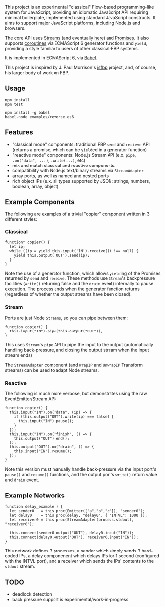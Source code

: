 This project is an experimental "classical" Flow-based programming-like system for JavaScript, providing an idiomatic JavaScript API requiring minimal boilerplate, implemented using standard JavaScript constructs. It aims to support major JavaScript platforms, including Node.js and browsers.

The core API uses [Streams](http://nodejs.org/api/stream.html) (and eventually [here](https://streams.spec.whatwg.org/)) and [Promises](https://promisesaplus.com/). It also supports [coroutines](https://github.com/petkaantonov/bluebird/blob/master/API.md#promisecoroutinegeneratorfunction-generatorfunction---function) via ECMAScript 6 generator functions and `yield`, providing a style familiar to users of other classical-FBP systems.

It is implemented in ECMAScript 6, via [Babel](https://babeljs.io/).

This project is inspired by J. Paul Morrison's [jsfbp](https://github.com/jpaulm/jsfbp) project, and, of course, his larger body of work on FBP.

Usage
-----
    
    npm install
    npm test

    npm install -g babel
    babel-node examples/reverse.es6
    
Features
--------

* "classical mode" components: traditional FBP `send` and `recieve` API (returns a promise, which can be `yield`ed in a generator function)
* "reactive mode"  components: Node.js Stream API (e.x. `pipe`, `.on("data", ...)`, `.write(...)`, etc)
* mix and match classical and reactive components.
* compatibility with Node.js text/binary streams via `StreamAdapter`
* array ports, as well as named and nested ports
* rich object IPs (e.x. all types supported by JSON: strings, numbers, boolean, array, object)

Example Components
------------------

The following are examples of a trivial "copier" component written in 3 different styles:

### Classical

    function* copier() {
      let ip;
      while ((ip = yield this.input('IN').receive()) !== null) {
        yield this.output('OUT').send(ip);
      }
    }

Note the use of a generator function, which allows `yield`ing of the Promises returned by `send` and `receive`. These methods use `Stream`'s backpressure facilities (`write()` returning false and the `drain` event) internally to pause execution. The process ends when the generator function returns (regardless of whether the output streams have been closed).

### Stream

Ports are just Node `Streams`, so you can pipe between them:

    function copier() {
      this.input("IN").pipe(this.output("OUT"));
    }

This uses `Stream`'s `pipe` API to pipe the input to the output (automatically handling back-pressure, and closing the output stream when the input stream ends)

The `StreamAdapter` component (and `WrapIP` and `UnwrapIP` Transform streams) can be used to adapt Node streams.

### Reactive

The following is much more verbose, but demonstrates using the raw EventEmitter/Stream API:

    function copier() {
      this.input("IN").on("data", (ip) => {
        if (this.output("OUT").write(ip) === false) {
          this.input("IN").pause();
        }
      });
      this.input("IN").on("finish", () => {
        this.output("OUT").end();
      });
      this.output("OUT").on("drain", () => {
        this.input("IN").resume();
      });
    }

Note this version must manually handle back-pressure via the input port's `pause()` and `resume()` functions, and the output port's `write()` return value and `drain` event.

Example Networks
----------------

    function delay_example() {
      let sender0   = this.proc(Emitter(["a","b","c"]), "sender0");
      let delay0    = this.proc(delay, "delay0", { "INTVL": 1000 });
      let receiver0 = this.proc(StreamAdapter(process.stdout), "receiver0");

      this.connect(sender0.output("OUT"), delay0.input("IN"));
      this.connect(delay0.output("OUT"), receiver0.input("IN"));
    }

This network defines 3 processes, a sender which simply sends 3 hard-coded IPs, a delay componenent which delays IPs for 1 second (configured with the INTVL port), and a receiver which sends the IPs' contents to the `stdout` stream.

TODO
----

* deadlock detection
* back pressure support is experimental/work-in-progress
